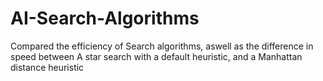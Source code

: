# AI-Search-Algorithms
Compared the efficiency of Search algorithms, aswell as the difference in speed between A star search with a default heuristic, and a Manhattan distance heuristic
